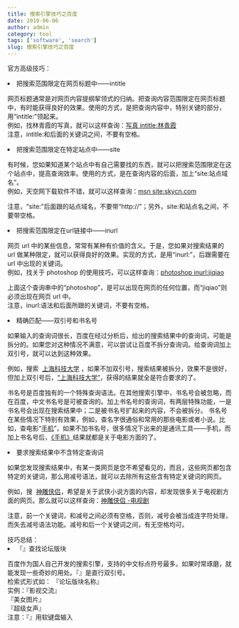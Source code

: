 ```yaml
---
title: 搜索引擎技巧之百度
date: 2010-06-06
author: admin
category: tool
tags: ['software', 'search']
slug: 搜索引擎技巧之百度
---
```


官方高级技巧：

<li>
把搜索范围限定在网页标题中——intitle

网页标题通常是对网页内容提纲挈领式的归纳。把查询内容范围限定在网页标题中，有时能获得良好的效果。使用的方式，是把查询内容中，特别关键的部分，用“intitle:”领起来。  
例如，找林青霞的写真，就可以这样查询：[写真
intitle:林青霞](http://www.baidu.com/s?wd=%D0%B4%D5%E6%20intitle:%C1%D6%C7%E0%CF%BC)  
注意，intitle:和后面的关键词之间，不要有空格。

</li>
<li>
把搜索范围限定在特定站点中——site

有时候，您如果知道某个站点中有自己需要找的东西，就可以把搜索范围限定在这个站点中，提高查询效率。使用的方式，是在查询内容的后面，加上“site:站点域名”。  
例如，天空网下载软件不错，就可以这样查询：[msn
site:skycn.com](http://www.baidu.com/s?wd=msn%20site:skycn.com)

注意，“site:”后面跟的站点域名，不要带“http://”；另外，site:和站点名之间，不要带空格。

</li>
<li>
把搜索范围限定在url链接中——inurl

网页 url 中的某些信息，常常有某种有价值的含义。于是，您如果对搜索结果的 url 做某种限定，就可以获得良好的效果。实现的方式，是用“inurl:”，后跟需要在 url 中出现的关键词。  
例如，找关于 photoshop 的使用技巧，可以这样查询：[photoshop
inurl:jiqiao](http://www.baidu.com/s?wd=photoshop%20inurl:jiqiao)

上面这个查询串中的“photoshop”，是可以出现在网页的任何位置，而“jiqiao”则必须出现在网页 url 中。  
注意，inurl:语法和后面所跟的关键词，不要有空格。  
**<a name="0904"></a>**

</li>
<li>
精确匹配——双引号和书名号

如果输入的查询词很长，百度在经过分析后，给出的搜索结果中的查询词，可能是拆分的。如果您对这种情况不满意，可以尝试让百度不拆分查询词。给查询词加上双引号，就可以达到这种效果。

例如，搜索  [上海科技大学](http://www.baidu.com/s?wd=%E4%B8%8A%E6%B5%B7%E7%A7%91%E6%8A%80%E5%A4%A7%E5%AD%A6)
，如果不加双引号，搜索结果被拆分，效果不是很好，但加上双引号后，[“上海科技大学”](http://www.baidu.com/s?wd=%E2%80%9C%E4%B8%8A%E6%B5%B7%E7%A7%91%E6%8A%80%E5%A4%A7%E5%AD%A6%E2%80%9D)，获得的结果就全是符合要求的了。

书名号是百度独有的一个特殊查询语法。在其他搜索引擎中，书名号会被忽略，而在百度，中文书名号是可被查询的。加上书名号的查询词，有两层特殊功能，一是书名号会出现在搜索结果中；二是被书名号扩起来的内容，不会被拆分。
书名号在某些情况下特别有效果，例如，查名字很通俗和常用的那些电影或者小说。比如，查电影“[手机](http://www.baidu.com/s?wd=%E6%89%8B%E6%9C%BA)”，如果不加书名号，很多情况下出来的是通讯工具——手机，而加上书名号后，[《手机》](http://www.baidu.com/s?wd=%E3%80%8A%E6%89%8B%E6%9C%BA%E3%80%8B)结果就都是关于电影方面的了。

</li>
<li>
要求搜索结果中不含特定查询词

如果您发现搜索结果中，有某一类网页是您不希望看见的，而且，这些网页都包含特定的关键词，那么用减号语法，就可以去除所有这些含有特定关键词的网页。

例如，搜  [神雕侠侣](http://www.baidu.com/s?wd=%E7%A5%9E%E9%9B%95%E4%BE%A0%E4%BE%A3)，希望是关于武侠小说方面的内容，却发现很多关于电视剧方面的网页。那么就可以这样查询：[神雕侠侣 -电视剧](http://www.baidu.com/s?wd=%E7%A5%9E%E9%9B%95%E4%BE%A0%E4%BE%A3%20-%E7%94%B5%E8%A7%86%E5%89%A7)

注意，前一个关键词，和减号之间必须有空格，否则，减号会被当成连字符处理，而失去减号语法功能。减号和后一个关键词之间，有无空格均可。

</li>
技巧总结：

<li>
『』查找论坛版块

百度作为国人自己开发的搜索引擎，支持的中文标点符号最多。如果时常琢磨，就能发现一些奇妙的用处。『』是直行双引号。  
检索式形式如： 『论坛版块名称』  
实例：『影视交流』  
『美女图片』  
『超级女声』  
注意：『』用软键盘输入

</li>
